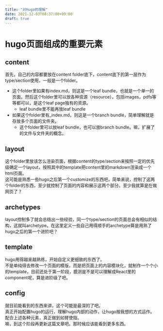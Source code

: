 ```yaml
---
title: "对Hugo的理解"
date: 2021-12-03T00:37:00+09:00
draft: true
---
```


# hugo页面组成的重要元素

## content

首先，自己的内容都要放在content folder底下，content底下的第一层作为type/section使用，一般是一个folder。  

- 这个folder里如果有index.md，则这是一个leaf bundle，也就是一个单一的页面。然后这个folder里可以放各种资源（resource），包括images，pdfs等等都可以，是这个leaf page独有的资源。
    - leaf bundle里不能再放leaf bundle
- 如果这个folder里有_index.md，则这是一个branch bundle，简单理解就是存放多个页面的文件夹。
    - 这个folder里可以放leaf bundle，也可以放branch bundle。嘛，扩展了的文件与文件夹的概念。

## layout

这个folder里放该怎么渲染页面，根据content的type/section来按照一定的优先级确定一个layout，按照其中的template把content里的markdown渲染成一个html页面。  
这可能是熟悉一些hugo之后第一个customize的东西吧，简单来说，控制了这两个folder的东西，至少就控制了页面的内容和展示这两个部分。至少我就算是在做网页了？

## archetypes

layout控制多了就会总结出一些经验，同一个type/section的页面总会有相似的结构，这就叫archetype。在这里定义一些自己用得顺手的archetype算是用熟了hugo之后的第一个进阶吧？

## template

hugo用得越来越熟练，开始自定义更细致的东西了。  
不是单纯得去修改一个页面的模版，而是把页面上的内容模块化，就制作一个个小的template，目前还处于第一阶段，臆测是不是可以理解成React里的component呢，算是进阶级了吧。

## config

就目前能看到的东西来讲，这个可能是最深的了吧。  
真正开始配置hugo的运行，理解hugo内部的动作，让hugo按我想的方式运作。配合上述各种元素，真正做到如臂使指。  
嘛，到这个阶段再更新这篇文章吧。那时候应该能看到更多东西。


